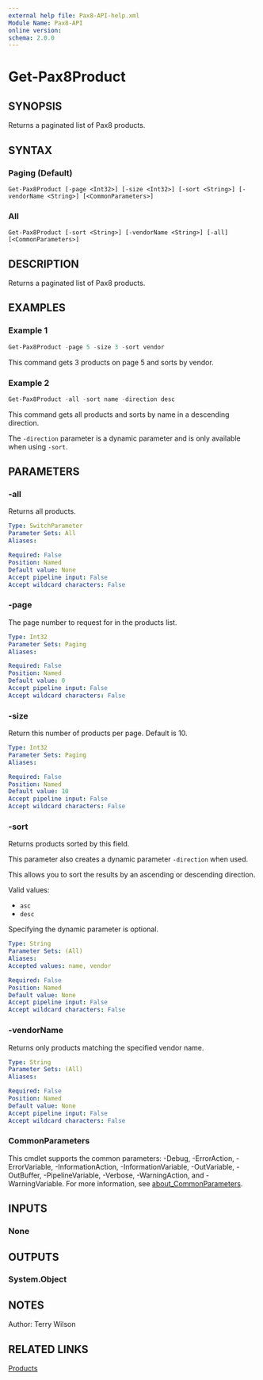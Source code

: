```yaml
---
external help file: Pax8-API-help.xml
Module Name: Pax8-API
online version:
schema: 2.0.0
---
```


# Get-Pax8Product

## SYNOPSIS
Returns a paginated list of Pax8 products.

## SYNTAX

### Paging (Default)
```
Get-Pax8Product [-page <Int32>] [-size <Int32>] [-sort <String>] [-vendorName <String>] [<CommonParameters>]
```

### All
```
Get-Pax8Product [-sort <String>] [-vendorName <String>] [-all] [<CommonParameters>]
```

## DESCRIPTION
Returns a paginated list of Pax8 products.

## EXAMPLES

### Example 1
```powershell
Get-Pax8Product -page 5 -size 3 -sort vendor
```

This command gets 3 products on page 5 and sorts by vendor.

### Example 2
```powershell
Get-Pax8Product -all -sort name -direction desc
```

This command gets all products and sorts by name in a descending direction.

The `-direction` parameter is a dynamic parameter and is only available when using `-sort`.

## PARAMETERS

### -all
Returns all products.

```yaml
Type: SwitchParameter
Parameter Sets: All
Aliases:

Required: False
Position: Named
Default value: None
Accept pipeline input: False
Accept wildcard characters: False
```

### -page
The page number to request for in the products list.

```yaml
Type: Int32
Parameter Sets: Paging
Aliases:

Required: False
Position: Named
Default value: 0
Accept pipeline input: False
Accept wildcard characters: False
```

### -size
Return this number of products per page. Default is 10.

```yaml
Type: Int32
Parameter Sets: Paging
Aliases:

Required: False
Position: Named
Default value: 10
Accept pipeline input: False
Accept wildcard characters: False
```

### -sort
Returns products sorted by this field.

This parameter also creates a dynamic parameter `-direction` when used.

This allows you to sort the results by an ascending or descending direction.

Valid values:

- `asc`
- `desc`

Specifying the dynamic parameter is optional.

```yaml
Type: String
Parameter Sets: (All)
Aliases:
Accepted values: name, vendor

Required: False
Position: Named
Default value: None
Accept pipeline input: False
Accept wildcard characters: False
```

### -vendorName
Returns only products matching the specified vendor name.

```yaml
Type: String
Parameter Sets: (All)
Aliases:

Required: False
Position: Named
Default value: None
Accept pipeline input: False
Accept wildcard characters: False
```

### CommonParameters
This cmdlet supports the common parameters: -Debug, -ErrorAction, -ErrorVariable, -InformationAction, -InformationVariable, -OutVariable, -OutBuffer, -PipelineVariable, -Verbose, -WarningAction, and -WarningVariable. For more information, see [about_CommonParameters](http://go.microsoft.com/fwlink/?LinkID=113216).

## INPUTS

### None

## OUTPUTS

### System.Object
## NOTES
Author: Terry Wilson

## RELATED LINKS

[Products](https://docs.pax8.com/api/v1#tag/Products)
